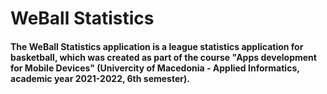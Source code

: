 # WeBall Statistics

<h4>The WeBall Statistics application is a league statistics application for basketball, which was created as part of the course "Apps development for Mobile Devices" (Univercity of Macedonia - Applied Informatics, academic year 2021-2022, 6th semester).</h4>
